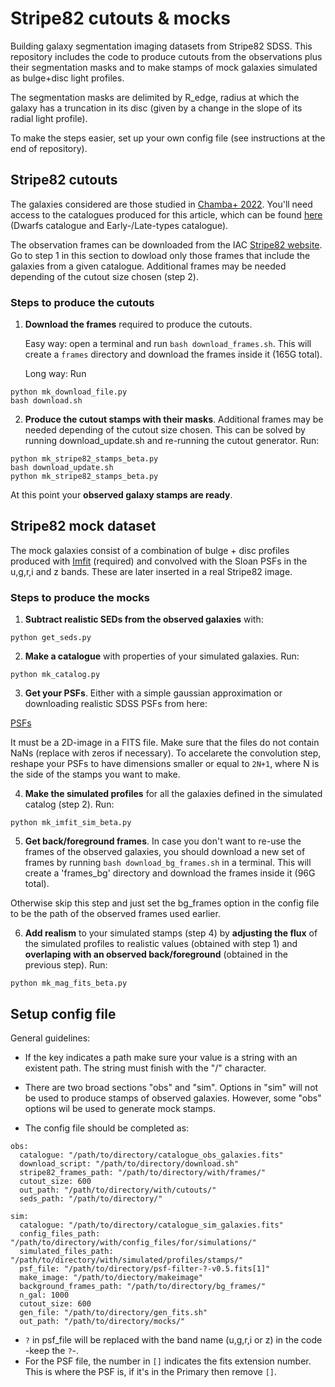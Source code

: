 # Stripe82 cutouts & mocks
Building galaxy segmentation imaging datasets from Stripe82 SDSS. This repository includes the code to produce cutouts from the observations plus their segmentation masks and to make stamps of mock galaxies simulated as bulge+disc light profiles.

The segmentation masks are delimited by R_edge, radius at which the galaxy has a truncation in its disc (given by a change in the slope of its radial light profile).

To make the steps easier, set up your own config file (see instructions at the end of repository). 

## Stripe82 cutouts
The galaxies considered are those studied in [Chamba+ 2022](https://ui.adsabs.harvard.edu/abs/2022A%26A...667A..87C/abstract). You'll need access to the catalogues produced for this article, which can be found [here](https://vizier.cds.unistra.fr/viz-bin/VizieR?-source=J/A+A/667/A87) (Dwarfs catalogue and Early-/Late-types catalogue).

The observation frames can be downloaded from the IAC [Stripe82 website](http://research.iac.es/proyecto/stripe82/). Go to step 1 in this section to dowload only those frames that include the galaxies from a given catalogue. Additional frames may be needed depending of the cutout size chosen (step 2).


### Steps to produce the cutouts

1) **Download the frames** required to produce the cutouts.

   Easy way: open a terminal and run `bash download_frames.sh`. This will create a `frames` directory and download the frames inside it (165G total).

   Long way: Run

```
python mk_download_file.py
bash download.sh
```

2) **Produce the cutout stamps with their masks**. Additional frames may be needed depending of the cutout size chosen. This can be solved by running download_update.sh and re-running the cutout generator. Run:

```
python mk_stripe82_stamps_beta.py
bash download_update.sh
python mk_stripe82_stamps_beta.py
```

At this point your **observed galaxy stamps are ready**.

## Stripe82 mock dataset

The mock galaxies consist of a combination of bulge + disc profiles produced with [Imfit](https://www.mpe.mpg.de/~erwin/code/imfit/) (required) and convolved with the Sloan PSFs in the u,g,r,i and z bands. These are later inserted in a real Stripe82 image.

### Steps to produce the mocks

1) **Subtract realistic SEDs from the observed galaxies** with:

```
python get_seds.py
```

2) **Make a catalogue** with properties of your simulated galaxies. Run:

```
python mk_catalog.py
```

3) **Get your PSFs**. Either with a simple gaussian approximation or downloading realistic SDSS PSFs from here:

[PSFs](https://ui.adsabs.harvard.edu/abs/2020MNRAS.491.5317I/abstract)

It must be a 2D-image in a FITS file. Make sure that the files do not contain NaNs (replace with zeros if necessary). To accelarete the convolution step, reshape your PSFs to have dimensions smaller or equal to `2N+1`, where N is the side of the stamps you want to make.

4) **Make the simulated profiles** for all the galaxies defined in the simulated catalog (step 2). Run:

```
python mk_imfit_sim_beta.py
```

5) **Get back/foreground frames**. In case you don't want to re-use the frames of the observed galaxies, you should download a new set of frames by running `bash download_bg_frames.sh` in a terminal. This will create a 'frames_bg' directory and download the frames inside it (96G total).

Otherwise skip this step and just set the bg_frames option in the config file to be the path of the observed frames used earlier. 

6) **Add realism** to your simulated stamps (step 4) by **adjusting the flux** of the simulated profiles to realistic values (obtained with step 1) and **overlaping with an observed back/foreground** (obtained in the previous step). Run:

```
python mk_mag_fits_beta.py
```


## Setup config file

General guidelines:

- If the key indicates a path make sure your value is a string with an existent path. The string must finish with the "/" character.

- There are two broad sections "obs" and "sim". Options in "sim" will not be used to produce stamps of observed galaxies. However, some "obs" options wil be used to generate mock stamps. 

- The config file should be completed as:

```
obs:
  catalogue: "/path/to/directory/catalogue_obs_galaxies.fits"
  download_script: "/path/to/directory/download.sh"
  stripe82_frames_path: "/path/to/directory/with/frames/"
  cutout_size: 600
  out_path: "/path/to/directory/with/cutouts/"
  seds_path: "/path/to/directory/"

sim:
  catalogue: "/path/to/directory/catalogue_sim_galaxies.fits"
  config_files_path: "/path/to/directory/with/config_files/for/simulations/"
  simulated_files_path: "/path/to/directory/with/simulated/profiles/stamps/"
  psf_file: "/path/to/directory/psf-filter-?-v0.5.fits[1]"
  make_image: "/path/to/diectory/makeimage"
  background_frames_path: "/path/to/directory/bg_frames/"
  n_gal: 1000
  cutout_size: 600
  gen_file: "/path/to/directory/gen_fits.sh"
  out_path: "/path/to/directory/mocks/"

```
  

- `?` in psf_file will be replaced with the band name (u,g,r,i or z) in the code -keep the `?`-.
- For the PSF file, the number in `[]` indicates the fits extension number. This is where the PSF is, if it's in the Primary then remove `[]`.



